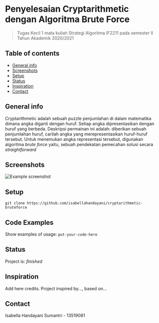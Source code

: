 # Penyelesaian Cryptarithmetic dengan Algoritma Brute Force
> Tugas Kecil 1 mata kuliah Strategi Algoritma IF2211 pada semester II Tahun Akademik 2020/2021

## Table of contents
* [General info](#general-info)
* [Screenshots](#screenshots)
* [Setup](#setup)
* [Status](#status)
* [Inspiration](#inspiration)
* [Contact](#contact)

## General info
Cryptarithmetic adalah sebuah puzzle penjumlahan di dalam matematika dimana angka diganti dengan huruf. Setiap angka dipresentasikan dengan huruf yang berbeda. Deskripsi permainan ini adalah: diberikan sebuah penjumlahan huruf, carilah angka yang merepresentasikan huruf-huruf tersebut. Untuk menemukan angka representasi tersebut, digunakan algoritma _brute force_ yaitu, sebuah pendekatan pemecahan solusi secara _straightforward_

## Screenshots
![Example screenshot](./img/screenshot.png)

## Setup
`git clone https://github.com/isabellahandayani/cryptarithmetic-bruteforce`

## Code Examples
Show examples of usage:
`put-your-code-here`

## Status
Project is: _finished_

## Inspiration
Add here credits. Project inspired by..., based on...

## Contact
Isabella Handayani Sumantri - 13519081

